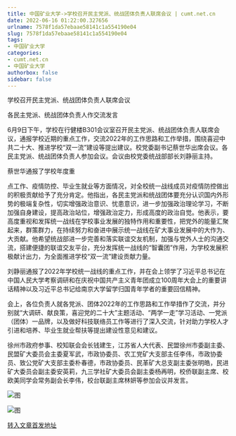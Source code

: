 ```yaml
---
title: 中国矿业大学->学校召开民主党派、统战团体负责人联席会议 | cumt.net.cn
date: 2022-06-16 01:22:00.327656
urlname: 7578f1da57ebaae58141c1a554190e04
slug: 7578f1da57ebaae58141c1a554190e04
tags: 
- 中国矿业大学
categories:
- cumt.net.cn
- 中国矿业大学
authorbox: false
sidebar: false
---
```

学校召开民主党派、统战团体负责人联席会议

各民主党派、统战团体负责人作交流发言

6月9日下午，学校在行健楼B301会议室召开民主党派、统战团体负责人联席会议，通报学校近期的重点工作，交流2022年的工作思路和工作举措，围绕喜迎中共二十大、推进学校“双一流”建设等提出建议。校党委副书记蔡世华出席会议。各民主党派、统战团体负责人参加会议。会议由校党委统战部部长刘静丽主持。

蔡世华通报了学校年度重
<!--more-->
点工作、疫情防控、毕业生就业等方面情况，对全校统一战线成员对疫情防控做出的积极贡献给予了充分肯定。他指出，各民主党派和统战团体要充分认识国内外形势的极端复杂性，切实增强政治意识、忧患意识，进一步加强政治理论学习，不断加强自身建设，提高政治站位，增强政治定力，形成高度的政治自觉。他表示，要高度重视和发挥统一战线在学校事业发展的独特作用和重要性，把党外的能量汇聚起来，群策群力，在持续努力和奋进中展示统一战线在矿大事业发展中的大作为、大贡献。他希望统战部进一步完善和落实联谊交友机制，加强与党外人士的沟通交流，搭建便捷的联谊交友平台，充分发挥统一战线的“智囊团”作用，为学校发展积极献计出力，为全面推进学校“双一流”建设贡献力量。

刘静丽通报了2022年学校统一战线的重点工作，并在会上领学了习近平总书记在中国人民大学考察调研和在庆祝中国共产主义青年团成立100周年大会上的重要讲话精神以及习近平总书记给南京大学留学归国青年学者的重要回信精神。

会上，各位负责人就各党派、团体2022年的工作思路和工作举措作了交流，并分别就“大调研、献良策，喜迎党的二十大”主题活动、“两学一走”学习活动、一党派（团体）一品牌，以及做好科技联络员工作等进行了深入交流，针对助力学校人才引进和培养、毕业生就业帮扶等提出建设性意见和建议。

徐州市政府参事、校知联会会长钱建生，江苏省人大代表、民盟徐州市委副主委、民盟矿大委员会主委夏军武，市政协委员、农工党矿大支部主任李伟，市政协委员、致公党矿大支部主委朴春德，市政协委员、民革矿大总支副主委张明皓，民进矿大委员会副主委安英莉，九三学社矿大委员会副主委杨再明，校侨联副主席、校欧美同学会常务副会长李伟，校台联副主席林妍等参加会议并发言。

![图](http://xwzx.cumt.edu.cn/_upload/article/images/45/20/5a279dd14c5ea080d75cff817a1b/df1b2cc9-01db-4880-9311-356c98d017a0.jpg)

![图](http://xwzx.cumt.edu.cn/_upload/article/images/45/20/5a279dd14c5ea080d75cff817a1b/3718eb88-3ef3-4bce-bbe2-8a7ba9c0d76b.jpg)

[转入文章首发地址](http://xwzx.cumt.edu.cn/8c/52/c523a625746/page.htm)